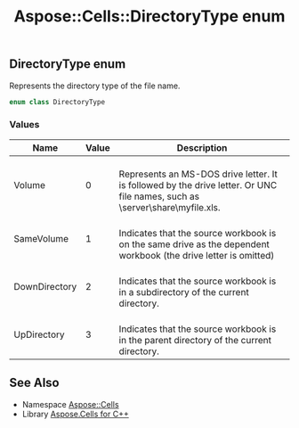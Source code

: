 ﻿---
title: Aspose::Cells::DirectoryType enum
linktitle: DirectoryType
second_title: Aspose.Cells for C++ API Reference
description: 'Aspose::Cells::DirectoryType enum. Represents the directory type of the file name in C++.'
type: docs
weight: 19700
url: /cpp/aspose.cells/directorytype/
---
## DirectoryType enum


Represents the directory type of the file name.

```cpp
enum class DirectoryType
```

### Values

| Name | Value | Description |
| --- | --- | --- |
| Volume | 0 | <br>Represents an MS-DOS drive letter. It is followed by the drive letter. Or UNC file names, such as \server\share\myfile.xls. |
| SameVolume | 1 | <br>Indicates that the source workbook is on the same drive as the dependent workbook (the drive letter is omitted) |
| DownDirectory | 2 | <br>Indicates that the source workbook is in a subdirectory of the current directory. |
| UpDirectory | 3 | <br>Indicates that the source workbook is in the parent directory of the current directory. |

## See Also

* Namespace [Aspose::Cells](../)
* Library [Aspose.Cells for C++](../../)
